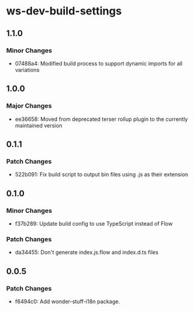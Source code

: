 # ws-dev-build-settings

## 1.1.0

### Minor Changes

-   07488a4: Modified build process to support dynamic imports for all variations

## 1.0.0

### Major Changes

-   ee36658: Moved from deprecated terser rollup plugin to the currently maintained version

## 0.1.1

### Patch Changes

-   522b091: Fix build script to output bin files using .js as their extension

## 0.1.0

### Minor Changes

-   f37b289: Update build config to use TypeScript instead of Flow

### Patch Changes

-   da34455: Don't generate index.js.flow and index.d.ts files

## 0.0.5

### Patch Changes

-   f6494c0: Add wonder-stuff-i18n package.
